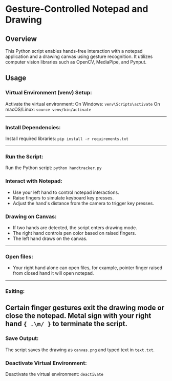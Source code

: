# Gesture-Controlled Notepad and Drawing
## Overview
This Python script enables hands-free interaction with a notepad application and a drawing canvas using gesture recognition. It utilizes computer vision libraries such as OpenCV, MediaPipe, and Pynput.

## Usage
### Virtual Environment (venv) Setup:
Activate the virtual environment:
On Windows: `venv\Scripts\activate`
On macOS/Linux: `source venv/bin/activate`

---
### Install Dependencies:
Install required libraries: `pip install -r requirements.txt`

---
### Run the Script:
Run the Python script: `python handtracker.py`

### Interact with Notepad:
- Use your left hand to control notepad interactions.
- Raise fingers to simulate keyboard key presses.
- Adjust the hand's distance from the camera to trigger key presses.

### Drawing on Canvas:
- If two hands are detected, the script enters drawing mode.
- The right hand controls pen color based on raised fingers.
- The left hand draws on the canvas.
---

### Open files:
- Your right hand alone can open files, for example, pointer finger raised from closed hand it will open notepad.
---

### Exiting:
Certain finger gestures exit the drawing mode or close the notepad.
Metal sign with your right hand `{ .\m/ }` to terminate the script.
---

### Save Output:
The script saves the drawing as `canvas.png` and typed text in `text.txt`.

### Deactivate Virtual Environment:
Deactivate the virtual environment: `deactivate`